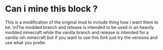 # Can i mine this block ?
This is a modification of the original mod to include thing how i want them to be.
\nThe modded branch and release is intended to be used in an heavily modded minecraft while the vanilla branch and release is intended for a vanilla-ish minecraft but if you want to use this fork just try the versions and use what you prefer.
